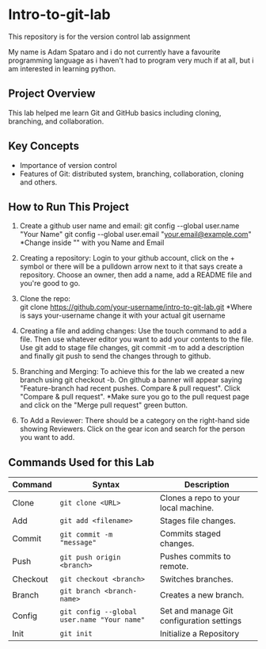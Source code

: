 ﻿# Intro-to-git-lab
This repository is for the version control lab assignment

My name is Adam Spataro and i do not currently have a favourite programming language as i haven't had to program very much if at all, but i am interested in learning python. 

## Project Overview
This lab helped me learn Git and GitHub basics including cloning, branching, and collaboration.

## Key Concepts
- Importance of version control
- Features of Git: distributed system, branching, collaboration, cloning and others.

## How to Run This Project
1. Create a github user name and email:
git config --global user.name "Your Name"
git config --global user.email "your.email@example.com"
*Change inside "" with you Name and Email

2. Creating a repository:
Login to your github account, click on the + symbol or there will be a pulldown arrow next to it that says create a repository. Choose an owner, then add a name, add a README file and you're good to go.

3. Clone the repo:   
git clone https://github.com/your-username/intro-to-git-lab.git
*Where is says your-username change it with your actual git username

4. Creating a file and adding changes:
Use the touch command to add a file. Then use whatever editor you want to add your contents to the file. Use git add to stage file changes, git commit -m to add a description and finally git push to send the changes through to github.

5. Branching and Merging:
To achieve this for the lab we created a new branch using git checkout -b. On github a banner will appear saying "Feature-branch had recent pushes. Compare & pull request". Click "Compare & pull request".
*Make sure you go to the pull request page and click on the "Merge pull request" green button.

6. To Add a Reviewer:
There should be a category on the right-hand side showing Reviewers. Click on the gear icon and search for the person you want to add.

## Commands Used for this Lab

|Command         | Syntax                                       | Description                               |
|----------------|----------------------------------------------|-------------------------------------------|
| Clone          | `git clone <URL>`                            | Clones a repo to your local machine.      |
| Add            | `git add <filename>`                         | Stages file changes.                      |
| Commit         | `git commit -m "message"`                    | Commits staged changes.                   |
| Push           | `git push origin <branch>`                   | Pushes commits to remote.                 |
| Checkout       | `git checkout <branch>`                      | Switches branches.                        |
| Branch         | `git branch <branch-name>`                   | Creates a new branch.                     |
| Config         | `git config --global user.name "Your name"`  | Set and manage Git configuration settings |
| Init           | `git init`                                   | Initialize a Repository                   |
            


   
   

